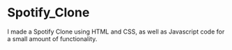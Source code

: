 # Spotify_Clone
I made a Spotify Clone using HTML and CSS, as well as Javascript code for a small amount of functionality. 
